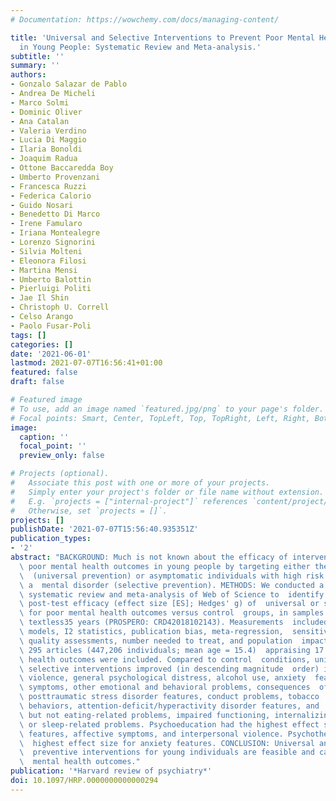```yaml
---
# Documentation: https://wowchemy.com/docs/managing-content/

title: 'Universal and Selective Interventions to Prevent Poor Mental Health Outcomes
  in Young People: Systematic Review and Meta-analysis.'
subtitle: ''
summary: ''
authors:
- Gonzalo Salazar de Pablo
- Andrea De Micheli
- Marco Solmi
- Dominic Oliver
- Ana Catalan
- Valeria Verdino
- Lucia Di Maggio
- Ilaria Bonoldi
- Joaquim Radua
- Ottone Baccaredda Boy
- Umberto Provenzani
- Francesca Ruzzi
- Federica Calorio
- Guido Nosari
- Benedetto Di Marco
- Irene Famularo
- Iriana Montealegre
- Lorenzo Signorini
- Silvia Molteni
- Eleonora Filosi
- Martina Mensi
- Umberto Balottin
- Pierluigi Politi
- Jae Il Shin
- Christoph U. Correll
- Celso Arango
- Paolo Fusar-Poli
tags: []
categories: []
date: '2021-06-01'
lastmod: 2021-07-07T16:56:41+01:00
featured: false
draft: false

# Featured image
# To use, add an image named `featured.jpg/png` to your page's folder.
# Focal points: Smart, Center, TopLeft, Top, TopRight, Left, Right, BottomLeft, Bottom, BottomRight.
image:
  caption: ''
  focal_point: ''
  preview_only: false

# Projects (optional).
#   Associate this post with one or more of your projects.
#   Simply enter your project's folder or file name without extension.
#   E.g. `projects = ["internal-project"]` references `content/project/deep-learning/index.md`.
#   Otherwise, set `projects = []`.
projects: []
publishDate: '2021-07-07T15:56:40.935351Z'
publication_types:
- '2'
abstract: "BACKGROUND: Much is not known about the efficacy of interventions to prevent\
  \ poor mental health outcomes in young people by targeting either the general population\
  \  (universal prevention) or asymptomatic individuals with high risk of developing\
  \ a  mental disorder (selective prevention). METHODS: We conducted a  PRISMA/MOOSE-compliant\
  \ systematic review and meta-analysis of Web of Science to  identify studies comparing\
  \ post-test efficacy (effect size [ES]; Hedges' g) of  universal or selective interventions\
  \ for poor mental health outcomes versus control  groups, in samples with mean age\
  \ textless35 years (PROSPERO: CRD42018102143). Measurements  included random-effects\
  \ models, I2 statistics, publication bias, meta-regression,  sensitivity analyses,\
  \ quality assessments, number needed to treat, and population  impact number. RESULTS:\
  \ 295 articles (447,206 individuals; mean age = 15.4)  appraising 17 poor mental\
  \ health outcomes were included. Compared to control  conditions, universal and\
  \ selective interventions improved (in descending magnitude  order) interpersonal\
  \ violence, general psychological distress, alcohol use, anxiety  features, affective\
  \ symptoms, other emotional and behavioral problems, consequences  of alcohol use,\
  \ posttraumatic stress disorder features, conduct problems, tobacco  use, externalizing\
  \ behaviors, attention-deficit/hyperactivity disorder features, and  cannabis use,\
  \ but not eating-related problems, impaired functioning, internalizing  behavior,\
  \ or sleep-related problems. Psychoeducation had the highest effect size for  ADHD\
  \ features, affective symptoms, and interpersonal violence. Psychotherapy had the\
  \  highest effect size for anxiety features. CONCLUSION: Universal and selective\
  \  preventive interventions for young individuals are feasible and can improve poor\
  \  mental health outcomes."
publication: '*Harvard review of psychiatry*'
doi: 10.1097/HRP.0000000000000294
---
```

